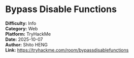 # Bypass Disable Functions

**Difficulty:** Info  
**Category:** Web  
**Platform:** TryHackMe  
**Date:** 2025-10-07  
**Author:** Shito HENG  
**Link:** https://tryhackme.com/room/bypassdisablefunctions  

